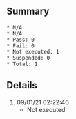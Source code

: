## Summary
	* N/A
	* N/A
	* Pass: 0
	* Fail: 0
	* Not executed: 1
	* Suspended: 0
	* Total: 1
## Details
1. 09/01/21 02:22:46
	* Not executed
